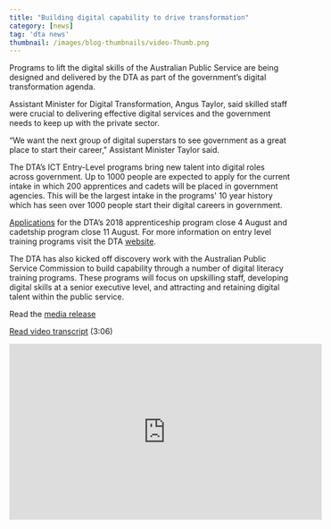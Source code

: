 ```yaml
---
title: "Building digital capability to drive transformation"
category: [news]
tag: 'dta news'
thumbnail: /images/blog-thumbnails/video-Thumb.png
---
```


Programs to lift the digital skills of the Australian Public Service are being designed and delivered by the DTA as part of the government’s digital transformation agenda.

Assistant Minister for Digital Transformation, Angus Taylor, said skilled staff were crucial to delivering effective digital services and the government needs to keep up with the private sector. 

“We want the next group of digital superstars to see government as a great place to start their career," Assistant Minister Taylor said. 

The DTA’s ICT Entry-Level programs bring new talent into digital roles across government. Up to 1000 people are expected to apply for the current intake in which 200 apprentices and cadets will be placed in government agencies. This will be the largest intake in the programs' 10 year history which has seen over 1000 people start their digital careers in government.

[Applications](https://www.dta.gov.au/who-we-are/corporate/jobs/) for the DTA’s 2018 apprenticeship program close 4 August and cadetship program  close 11 August. For more information on entry level training programs visit the DTA [website](https://www.dta.gov.au/what-we-do/policies-and-programs/ict-entry/). 

The DTA has also kicked off discovery work with the Australian Public Service Commission to build capability through a number of digital literacy training programs. These programs will focus on upskilling staff, developing digital skills at a senior executive level, and attracting and retaining digital talent within the public service.

Read the [media release](https://ministers.pmc.gov.au/taylor/2017/high-demand-digital-skills-training-government-boosts-investment-it-capability)

[Read video transcript](/digital-capability/) (3:06)

<div class="embed-container">
 <iframe width="560" height="315" src="https://www.youtube.com/embed/rZAykQeqTtY" frameborder="0" allowfullscreen></iframe>
</div>

